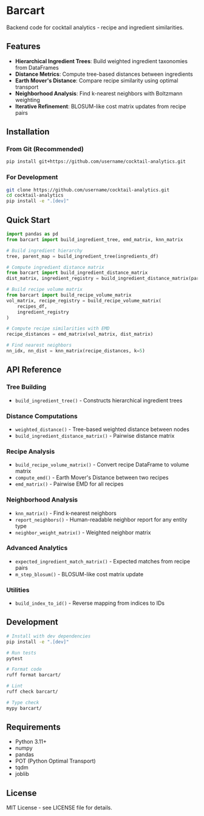 # Barcart

Backend code for cocktail analytics - recipe and ingredient similarities.

## Features

- **Hierarchical Ingredient Trees**: Build weighted ingredient taxonomies from DataFrames
- **Distance Metrics**: Compute tree-based distances between ingredients
- **Earth Mover's Distance**: Compare recipe similarity using optimal transport
- **Neighborhood Analysis**: Find k-nearest neighbors with Boltzmann weighting
- **Iterative Refinement**: BLOSUM-like cost matrix updates from recipe pairs

## Installation

### From Git (Recommended)

```bash
pip install git+https://github.com/username/cocktail-analytics.git
```

### For Development

```bash
git clone https://github.com/username/cocktail-analytics.git
cd cocktail-analytics
pip install -e ".[dev]"
```

## Quick Start

```python
import pandas as pd
from barcart import build_ingredient_tree, emd_matrix, knn_matrix

# Build ingredient hierarchy
tree, parent_map = build_ingredient_tree(ingredients_df)

# Compute ingredient distance matrix
from barcart import build_ingredient_distance_matrix
dist_matrix, ingredient_registry = build_ingredient_distance_matrix(parent_map)

# Build recipe volume matrix
from barcart import build_recipe_volume_matrix
vol_matrix, recipe_registry = build_recipe_volume_matrix(
    recipes_df,
    ingredient_registry
)

# Compute recipe similarities with EMD
recipe_distances = emd_matrix(vol_matrix, dist_matrix)

# Find nearest neighbors
nn_idx, nn_dist = knn_matrix(recipe_distances, k=5)
```

## API Reference

### Tree Building
- `build_ingredient_tree()` - Constructs hierarchical ingredient trees

### Distance Computations
- `weighted_distance()` - Tree-based weighted distance between nodes
- `build_ingredient_distance_matrix()` - Pairwise distance matrix

### Recipe Analysis
- `build_recipe_volume_matrix()` - Convert recipe DataFrame to volume matrix
- `compute_emd()` - Earth Mover's Distance between two recipes
- `emd_matrix()` - Pairwise EMD for all recipes

### Neighborhood Analysis
- `knn_matrix()` - Find k-nearest neighbors
- `report_neighbors()` - Human-readable neighbor report for any entity type
- `neighbor_weight_matrix()` - Weighted neighbor matrix

### Advanced Analytics
- `expected_ingredient_match_matrix()` - Expected matches from recipe pairs
- `m_step_blosum()` - BLOSUM-like cost matrix update

### Utilities
- `build_index_to_id()` - Reverse mapping from indices to IDs

## Development

```bash
# Install with dev dependencies
pip install -e ".[dev]"

# Run tests
pytest

# Format code
ruff format barcart/

# Lint
ruff check barcart/

# Type check
mypy barcart/
```

## Requirements

- Python 3.11+
- numpy
- pandas
- POT (Python Optimal Transport)
- tqdm
- joblib

## License

MIT License - see LICENSE file for details.
